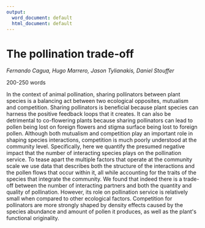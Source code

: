```yaml
---
output:
  word_document: default
  html_document: default
---
```

# The pollination trade-off

_Fernando Cagua, Hugo Marrero, Jason Tylianakis, Daniel Stouffer_

200-250 words

In the context of animal pollination, sharing pollinators between plant species is a balancing act between two ecological opposites, mutualism and competition. 
Sharing pollinators is beneficial because plant species can harness the positive feedback loops that it creates. 
It can also be detrimental to co-flowering plants because sharing pollinators can lead to pollen being lost on foreign flowers and stigma surface being lost to foreign pollen. 
Although both mutualism and competition play an important role in shaping species interactions, competition is much poorly understood at the community level. 
Specifically, here we quantify the presumed negative impact that the number of interacting species plays on the pollination service. 
To tease apart the multiple factors that operate at the community scale we use data that describes both the structure of the interactions and the pollen flows that occur within it, all while accounting for the traits of the species that integrate the community. 
We found that indeed there is a trade-off between the number of interacting partners and both the quantity and quality of pollination. 
However, its role on pollination service is relatively small when compared to other ecological factors.  Competition for pollinators are more strongly shaped by density effects caused by the species abundance and amount of pollen it produces, as well as the plant's functional originality. 
